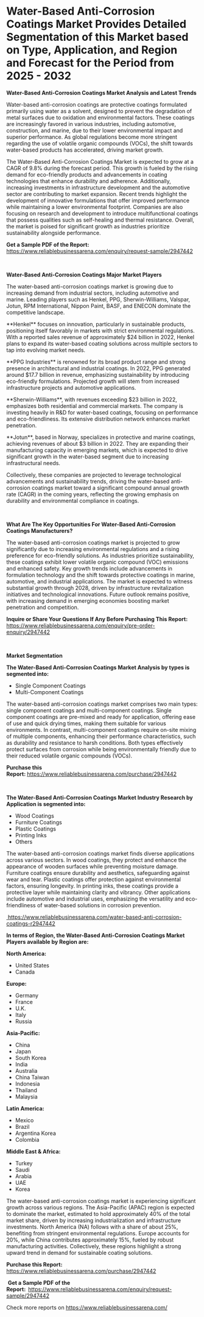 <p><h1>Water-Based Anti-Corrosion Coatings Market Provides Detailed Segmentation of this Market based on Type, Application, and Region and Forecast for the Period from 2025 - 2032</h1></p><p><strong>Water-Based Anti-Corrosion Coatings Market Analysis and Latest Trends</strong></p>
<p><p>Water-based anti-corrosion coatings are protective coatings formulated primarily using water as a solvent, designed to prevent the degradation of metal surfaces due to oxidation and environmental factors. These coatings are increasingly favored in various industries, including automotive, construction, and marine, due to their lower environmental impact and superior performance. As global regulations become more stringent regarding the use of volatile organic compounds (VOCs), the shift towards water-based products has accelerated, driving market growth.</p><p>The Water-Based Anti-Corrosion Coatings Market is expected to grow at a CAGR of 9.8% during the forecast period. This growth is fueled by the rising demand for eco-friendly products and advancements in coating technologies that enhance durability and adherence. Additionally, increasing investments in infrastructure development and the automotive sector are contributing to market expansion. Recent trends highlight the development of innovative formulations that offer improved performance while maintaining a lower environmental footprint. Companies are also focusing on research and development to introduce multifunctional coatings that possess qualities such as self-healing and thermal resistance. Overall, the market is poised for significant growth as industries prioritize sustainability alongside performance.</p></p>
<p><strong>Get a Sample PDF of the Report:&nbsp;</strong> <a href="https://www.reliablebusinessarena.com/enquiry/request-sample/2947442?utm_campaign=2483&utm_medium=2&utm_source=Github&utm_content=ia&utm_term=12032025&utm_id=water-based-anti-corrosion-coatings">https://www.reliablebusinessarena.com/enquiry/request-sample/2947442</a></p>
<p>&nbsp;</p>
<p><strong>Water-Based Anti-Corrosion Coatings Major Market Players</strong></p>
<p><p>The water-based anti-corrosion coatings market is growing due to increasing demand from industrial sectors, including automotive and marine. Leading players such as Henkel, PPG, Sherwin-Williams, Valspar, Jotun, RPM International, Nippon Paint, BASF, and ENECON dominate the competitive landscape.</p><p>**Henkel** focuses on innovation, particularly in sustainable products, positioning itself favorably in markets with strict environmental regulations. With a reported sales revenue of approximately $24 billion in 2022, Henkel plans to expand its water-based coating solutions across multiple sectors to tap into evolving market needs.</p><p>**PPG Industries** is renowned for its broad product range and strong presence in architectural and industrial coatings. In 2022, PPG generated around $17.7 billion in revenue, emphasizing sustainability by introducing eco-friendly formulations. Projected growth will stem from increased infrastructure projects and automotive applications.</p><p>**Sherwin-Williams**, with revenues exceeding $23 billion in 2022, emphasizes both residential and commercial markets. The company is investing heavily in R&D for water-based coatings, focusing on performance and eco-friendliness. Its extensive distribution network enhances market penetration.</p><p>**Jotun**, based in Norway, specializes in protective and marine coatings, achieving revenues of about $3 billion in 2022. They are expanding their manufacturing capacity in emerging markets, which is expected to drive significant growth in the water-based segment due to increasing infrastructural needs.</p><p>Collectively, these companies are projected to leverage technological advancements and sustainability trends, driving the water-based anti-corrosion coatings market toward a significant compound annual growth rate (CAGR) in the coming years, reflecting the growing emphasis on durability and environmental compliance in coatings.</p></p>
<p>&nbsp;</p>
<p><strong>What Are The Key Opportunities For Water-Based Anti-Corrosion Coatings Manufacturers?</strong></p>
<p><p>The water-based anti-corrosion coatings market is projected to grow significantly due to increasing environmental regulations and a rising preference for eco-friendly solutions. As industries prioritize sustainability, these coatings exhibit lower volatile organic compound (VOC) emissions and enhanced safety. Key growth trends include advancements in formulation technology and the shift towards protective coatings in marine, automotive, and industrial applications. The market is expected to witness substantial growth through 2028, driven by infrastructure revitalization initiatives and technological innovations. Future outlook remains positive, with increasing demand in emerging economies boosting market penetration and competition.</p></p>
<p><strong>Inquire or Share Your Questions If Any Before Purchasing This Report:</strong> <a href="https://www.reliablebusinessarena.com/enquiry/pre-order-enquiry/2947442?utm_campaign=2483&utm_medium=2&utm_source=Github&utm_content=ia&utm_term=12032025&utm_id=water-based-anti-corrosion-coatings">https://www.reliablebusinessarena.com/enquiry/pre-order-enquiry/2947442</a></p>
<p>&nbsp;</p>
<p><strong>Market Segmentation</strong></p>
<p><strong>The Water-Based Anti-Corrosion Coatings Market Analysis by types is segmented into:</strong></p>
<p><ul><li>Single Component Coatings</li><li>Multi-Component Coatings</li></ul></p>
<p><p>The water-based anti-corrosion coatings market comprises two main types: single component coatings and multi-component coatings. Single component coatings are pre-mixed and ready for application, offering ease of use and quick drying times, making them suitable for various environments. In contrast, multi-component coatings require on-site mixing of multiple components, enhancing their performance characteristics, such as durability and resistance to harsh conditions. Both types effectively protect surfaces from corrosion while being environmentally friendly due to their reduced volatile organic compounds (VOCs).</p></p>
<p><strong>Purchase this Report:&nbsp;</strong><a href="https://www.reliablebusinessarena.com/purchase/2947442?utm_campaign=2483&utm_medium=2&utm_source=Github&utm_content=ia&utm_term=12032025&utm_id=water-based-anti-corrosion-coatings">https://www.reliablebusinessarena.com/purchase/2947442</a></p>
<p>&nbsp;</p>
<p><strong>The Water-Based Anti-Corrosion Coatings Market Industry Research by Application is segmented into:</strong></p>
<p><ul><li>Wood Coatings</li><li>Furniture Coatings</li><li>Plastic Coatings</li><li>Printing Inks</li><li>Others</li></ul></p>
<p><p>The water-based anti-corrosion coatings market finds diverse applications across various sectors. In wood coatings, they protect and enhance the appearance of wooden surfaces while preventing moisture damage. Furniture coatings ensure durability and aesthetics, safeguarding against wear and tear. Plastic coatings offer protection against environmental factors, ensuring longevity. In printing inks, these coatings provide a protective layer while maintaining clarity and vibrancy. Other applications include automotive and industrial uses, emphasizing the versatility and eco-friendliness of water-based solutions in corrosion prevention.</p></p>
<p><a href="https://www.reliablebusinessarena.com/water-based-anti-corrosion-coatings-r2947442?utm_campaign=2483&utm_medium=2&utm_source=Github&utm_content=ia&utm_term=12032025&utm_id=water-based-anti-corrosion-coatings">&nbsp;https://www.reliablebusinessarena.com/water-based-anti-corrosion-coatings-r2947442</a></p>
<p><strong>In terms of Region, the Water-Based Anti-Corrosion Coatings Market Players available by Region are:</strong></p>
<p>
    <p> <strong> North America: </strong>
        <ul>
            <li>United States</li>
            <li>Canada</li>
        </ul>
        </p> 
    <p> <strong> Europe: </strong>
        <ul>
            <li>Germany</li>
            <li>France</li>
            <li>U.K.</li>
            <li>Italy</li>
            <li>Russia</li>
        </ul>
        </p> 
    <p> <strong> Asia-Pacific: </strong>
        <ul>
            <li>China</li>
            <li>Japan</li>
            <li>South Korea</li>
            <li>India</li>
            <li>Australia</li>
            <li>China Taiwan</li>
            <li>Indonesia</li>
            <li>Thailand</li>
            <li>Malaysia</li>
        </ul>
        </p> 
    <p> <strong> Latin America: </strong>
        <ul>
            <li>Mexico</li>
            <li>Brazil</li>
            <li>Argentina Korea</li>
            <li>Colombia</li>
        </ul>
        </p> 
    <p> <strong> Middle East & Africa: </strong>
        <ul>
            <li>Turkey</li>
            <li>Saudi</li>
            <li>Arabia</li>
            <li>UAE</li>
            <li>Korea</li>
        </ul>
    </p>
    </p>
<p><p>The water-based anti-corrosion coatings market is experiencing significant growth across various regions. The Asia-Pacific (APAC) region is expected to dominate the market, estimated to hold approximately 40% of the total market share, driven by increasing industrialization and infrastructure investments. North America (NA) follows with a share of about 25%, benefiting from stringent environmental regulations. Europe accounts for 20%, while China contributes approximately 15%, fueled by robust manufacturing activities. Collectively, these regions highlight a strong upward trend in demand for sustainable coating solutions.</p></p>
<p><strong>Purchase this Report: </strong><a href="https://www.reliablebusinessarena.com/purchase/2947442?utm_campaign=2483&utm_medium=2&utm_source=Github&utm_content=ia&utm_term=12032025&utm_id=water-based-anti-corrosion-coatings">https://www.reliablebusinessarena.com/purchase/2947442</a></p>
<p>&nbsp;<strong>Get a Sample PDF of the Report:&nbsp;&nbsp;</strong><a href="https://www.reliablebusinessarena.com/enquiry/request-sample/2947442?utm_campaign=2483&utm_medium=2&utm_source=Github&utm_content=ia&utm_term=12032025&utm_id=water-based-anti-corrosion-coatings">https://www.reliablebusinessarena.com/enquiry/request-sample/2947442</a></p>
<p><strong></strong></p>
<p>Check more reports on <a href="https://www.reliablebusinessarena.com/?utm_campaign=2483&utm_medium=2&utm_source=Github&utm_content=ia&utm_term=12032025&utm_id=water-based-anti-corrosion-coatings">https://www.reliablebusinessarena.com/</a></p>